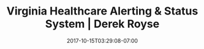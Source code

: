 ---
weight: 2
title: "Virginia Healthcare Alerting & Status System | Derek Royse"
description: "Maintenence and new features for statewide emergency healthcare alerting system."
nav_heading: "Virginia Healthcare Alerting & Status System"
thumbnail: "vhhabig.png"
site_url: "https://www.vhha-mci.org/"
case_short_title: "VHASS"
case_title: "Virginia Healthcare Alerting & Status System"
case_subtitle: "Web Application (Coldfusion)"
case_description: "Maintenence and new features for the Virginia Healthcare Alerting & Status System."
case_feature_img: "vhhabig.png"
case_summary: "The Virginia Healthcare Alerting and Status System (VHASS) enhances the distribution of critical emergency management information needed by Virginia hospitals and healthcare providers. Because of the sensitive nature of this information, access to this site is open to authorized users only."
case_summary2: "The Virginia Hospital & Healthcare Association has 26 member health systems, representing 111 community, psychiatric, rehabilitation, and specialty hospitals throughout Virginia."
case_summary3: "Throughout my time at SiteVision I have been responsible for maintaining the VHASS application, ensuring that alerts are delivered as quickly and efficiently as possible, as well as maintaining the application's cybersecurity posture to protect PII and data integrity. I have also completed a large number of upgrades and new features for the application, some of which include an overhaul of the state sitrep module, a sitewide redesign, and ."
case_summary4: "Starting in Spring of 2020, numerous updates were implemented that allowed healthcare coordinators to track COVID-related statistics. This data was then provided to the state of Virginia for creation of their <a href='https://www.vdh.virginia.gov/coronavirus/see-the-numbers/covid-19-in-virginia/'>COVID-19 Dashboard</a>."
team: ["Derek Royse"]
roles: ["Coldfusion", "MS SQL", "Bootstrap"]
methods: ["HTML", "CSS", "Javascript"]
button_links:
    - link: "https://www.vhha-mci.org/"
      img: "eyeball.svg"
      text: "Visit Site"
date: 2017-10-15T03:29:08-07:00
draft: true
---